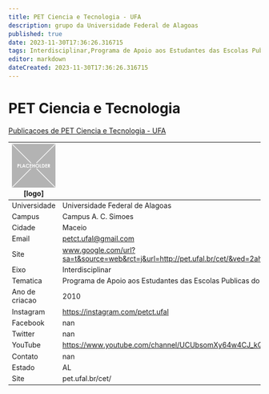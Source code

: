 ```yaml
---
title: PET Ciencia e Tecnologia - UFA
description: grupo da Universidade Federal de Alagoas
published: true
date: 2023-11-30T17:36:26.316715
tags: Interdisciplinar,Programa de Apoio aos Estudantes das Escolas Publicas do Estado
editor: markdown
dateCreated: 2023-11-30T17:36:26.316715
---
```


# PET Ciencia e Tecnologia

[Publicacoes de PET Ciencia e Tecnologia - UFA](/atividade/12PETCienciaeTecnologiaUFA/feed.md)

| ![placeholder.png](/placeholder.png) [logo] | [foto do grupo] UFA         |
| ------------------------------------------- | ------------------------------------------------- |
| Universidade                                | Universidade Federal de Alagoas      |
| Campus                                      | Campus A. C. Simoes            |
| Cidade                                      | Maceio             |
| Email                                       | petct.ufal@gmail.com             |
| Site                                        | www.google.com/url?sa=t&source=web&rct=j&url=http://pet.ufal.br/cet/&ved=2ahUKEwi7xPPtsdPsAhXHGbkGHWPADroQFjAAegQIAhAB&usg=AOvVaw3C0xFUwTxke425Qmjh9mLM              |
| Eixo                                        | Interdisciplinar              |
| Tematica                                    | Programa de Apoio aos Estudantes das Escolas Publicas do Estado          |
| Ano de criacao                              | 2010        |
| Instagram                                   | https://instagram.com/petct.ufal         |
| Facebook                                    | nan          |
| Twitter                                     | nan           |
| YouTube                                     | https://www.youtube.com/channel/UCUbsomXy64w4CJ_kQMc-L7g           |
| Contato                                     | nan         |
| Estado                                      |  AL            |
| Site                                        | pet.ufal.br/cet/ |
